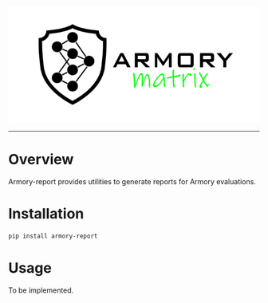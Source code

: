 ![armory-matrix logo](../docs/assets/armory-matrix-logo.png)

---

# Overview

Armory-report provides utilities to generate reports for Armory evaluations.

# Installation

```bash
pip install armory-report
```

# Usage

To be implemented.